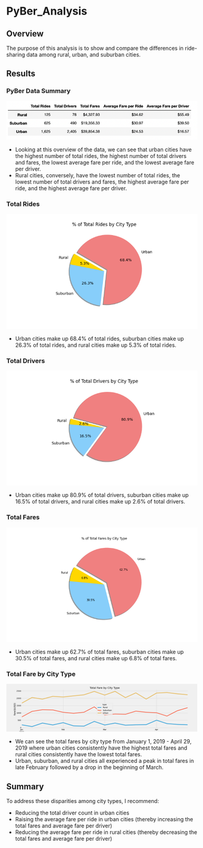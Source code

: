 # PyBer_Analysis

## Overview
The purpose of this analysis is to show and compare the differences in ride-sharing data among rural, urban, and suburban cities. 

## Results
### PyBer Data Summary
![](analysis/pyber_summary_df.png)
- Looking at this overview of the data, we can see that urban cities have the highest number of total rides, the highest number of total drivers and fares, the lowest average fare per ride, and the lowest average fare per driver. 
- Rural cities, conversely, have the lowest number of total rides, the lowest number of total drivers and fares, the highest average fare per ride, and the highest average fare per driver. 

### Total Rides
![](analysis/Fig6.png)
- Urban cities make up 68.4% of total rides, suburban cities make up 26.3% of total rides, and rural cities make up 5.3% of total rides.


### Total Drivers
![](analysis/Fig7.png)
- Urban cities make up 80.9% of total drivers, suburban cities make up 16.5% of total drivers, and rural cities make up 2.6% of total drivers. 


### Total Fares
![](analysis/Fig5.png)
- Urban cities make up 62.7% of total fares, suburban cities make up 30.5% of total fares, and rural cities make up 6.8% of total fares. 


### Total Fare by City Type
![](analysis/Pyber_fare_summary.png)
- We can see the total fares by city type from January 1, 2019 - April 29, 2019 where urban cities consistently have the highest total fares and rural cities consistently have the lowest total fares. 
- Urban, suburban, and rural cities all experienced a peak in total fares in late February followed by a drop in the beginning of March. 


## Summary
To address these disparities among city types, I recommend:
- Reducing the total driver count in urban cities
- Raising the average fare per ride in urban cities (thereby increasing the total fares and average fare per driver)
- Reducing the average fare per ride in rural cities (thereby decreasing the total fares and average fare per driver) 
